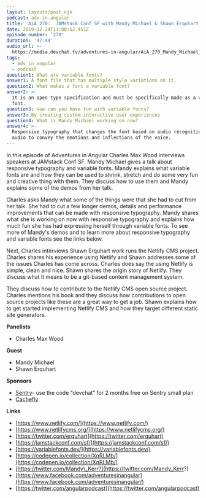 ```yaml
---
layout: layouts/post.njk
podcast: adv-in-angular
title: 'AiA 270:  JAMstack Conf SF with Mandy Michael & Shawn Erquhart '
date: 2019-12-24T11:00:52.451Z
episode_number: '270'
duration: '47:44'
audio_url: >-
  https://media.devchat.tv/adventures-in-angular/AiA_270_Mandy_Michael_Shawn_Erquhart.mp3
tags:
  - adv_in_angular
  - podcast
question1: What are variable fonts?
answer1: A font file that has multiple style variations on it.
question2: What makes a font a variable font?
answer2: >-
  It is an open type specification and must be specifically made as a variable
  font.
question3: How can you have fun with variable fonts?
answer3: By creating custom interactive user experiences
question4: What is Mandy Michael working on now?
answer4: >-
  Responsive typography that changes the font based on audio recognition and web
  audio to convey the emotions and inflections of the voice.
---
```

In this episode of Adventures in Angular Charles Max Wood interviews speakers at JAMstack Conf SF. Mandy Michael gives a talk about responsive typography and variable fonts. Mandy explains what variable fonts are and how they can be used to shrink, stretch and do some very fun and creative thing with them. They discuss how to use them and Mandy explains some of the demos from her talk.

Charles asks Mandy what some of the things were that she had to cut from her talk. She had to cut a few longer demos, details and performance improvements that can be made with responsive typography. Mandy shares what she is working on now with responsive typography and explains how much fun she has had expressing herself through variable fonts. To see more of Mandy's demos and to learn more about responsive typography and variable fonts see the links below.

Next, Charles interviews Shawn Erquhart work runs the Netlify CMS project. Charles shares his experience using Netlify and Shawn addresses some of the issues Charles has come across. Charles does say the using Netlify is simple, clean and nice. Shawn shares the origin story of Netlify. They discuss what it means to be a git-based content management system.

They discuss how to contribute to the Netlify CMS open source project. Charles mentions his book and they discuss how contributions to open source projects like these are a great way to get a job. Shawn explains how to get started implementing Netlify CMS and how they target different static site generators.

**Panelists**

- Charles Max Wood

**Guest**

- Mandy Michael
- Shawn Erquhart

**Sponsors**

- [Sentry](http://sentry.io/)- use the code “devchat” for 2 months free on Sentry small plan
- [Cachefly](https://www.cachefly.com/)

**Links**

- [https://www.netlify.com/](https://www.netlify.com/)
- [https://www.netlifycms.org/](https://www.netlifycms.org/)
- [https://twitter.com/erquhart](https://twitter.com/erquhart)
- [https://jamstackconf.com/sf/](https://jamstackconf.com/sf/)
- [https://variablefonts.dev/](https://variablefonts.dev/)
- [https://codepen.io/collection/XqRLMb/](https://codepen.io/collection/XqRLMb/)
- [https://twitter.com/Mandy\_Kerr?](https://twitter.com/Mandy_Kerr?)
- [https://www.facebook.com/adventuresinangular](https://www.facebook.com/adventuresinangular/)
- [https://twitter.com/angularpodcast](https://twitter.com/angularpodcast)
